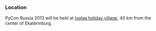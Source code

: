 ### Location

PyCon Russia 2013 will be held at [Ivolga holiday village](http://www.ivolga-ural.ru/), 40 km from the center of Ekaterinburg.
